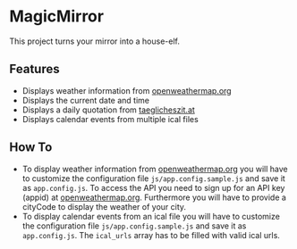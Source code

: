 # MagicMirror
This project turns your mirror into a house-elf.

## Features
* Displays weather information from [openweathermap.org](https://openweathermap.org)
* Displays the current date and time
* Displays a daily quotation from [taeglicheszit.at](https://taeglicheszit.at)
* Displays calendar events from multiple ical files

## How To
* To display weather information from [openweathermap.org](https://openweathermap.org) you will have to customize the configuration file `js/app.config.sample.js` and save it as `app.config.js`. To access the API you need to sign up for an API key (appid) at [openweathermap.org](https://openweathermap.org). Furthermore you will have to provide a cityCode to display the weather of your city.
* To display calendar events from an ical file you will have to customize the configuration file `js/app.config.sample.js` and save it as `app.config.js`. The `ical_urls` array has to be filled with valid ical urls.
